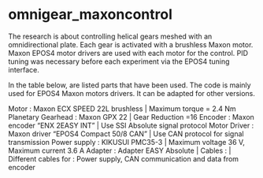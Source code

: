 # omnigear_maxoncontrol

The research is about controlling helical gears meshed with an omnidirectional plate.
Each gear is activated with a brushless Maxon motor. 
Maxon EPOS4 motor drivers are used with each motor for the control.
PID tuning was necessary before each experiment via the EPOS4 tuning interface.

In the table below, are listed parts that have been used. 
The code is mainly used for EPOS4 Maxon motors drivers. 
It can be adapted for other versions.




Motor	              :    Maxon ECX SPEED 22L brushless	       |    Maximum torque = 2.4 Nm
Planetary Gearhead	:    Maxon GPX 22	                         |    Gear Reduction =16
Encoder	            :    Maxon encoder “ENX 2EASY INT”	       |    Use SSI Absolute signal protocol
Motor Driver	      :    Maxon driver “EPOS4 Compact 50/8 CAN” |	  Use CAN protocol for signal transmission
Power supply 	      :    KIKUSUI PMC35-3	                     |    Maximum voltage 36 V, Maximum current 3.6 A
Adapter	            :    Adapter EASY Absolute	               |
Cables		          :                                          |    Different cables for : Power supply, CAN communication and data from encoder

